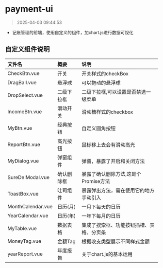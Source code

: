 # payment-ui

> 2025-04-03 09:44:53

* 记账管理的前端，使用自定义的组件，加chart.js进行数据可视化

## 自定义组件说明

| 文件名               | 概要    | 说明                     |
|:------------------|:------|:-----------------------|
| CheckBtn.vue      | 开关    | 开关样式的checkBox          |
| DragBall.vue      | 悬浮球   | 可以拖动的悬浮球               |
| DropSelect.vue    | 二级下拉框 | 二级下拉框,可以设置是否禁选一级菜单     |
| IncomeBtn.vue     | 滑动开关  | 滑动槽样式的checkbox         |
| MyBtn.vue         | 经典按钮  | 自定义圆角按钮                |
| ReportBtn.vue     | 高光按钮  | 鼠标移上去会有滑动高光            |
| MyDialog.vue      | 弹窗组件  | 弹窗，暴露了开启和关闭方法          |
| SureDelModal.vue  | 确认删除框 | 暴露了确认删除方法,这是个Promise方法 |
| ToastBox.vue      | 吐司组件  | 暴露弹出方法，需在使用它的地方手动引入    |
| MonthCalendar.vue | 日历(月) | 一月下每天的日历               |
| YearCalendar.vue  | 日历(年) | 一年下每月的日历               |
| MyTable.vue       | 数据表格  | 集成了搜索框、功能按钮插槽、表格、分页条   |
| MoneyTag.vue      | 金额Tag | 根据收支类型展示不同样式金额         |
| yearReport.vue    | 年度报告  | 关于chart.js的基本运用        |
